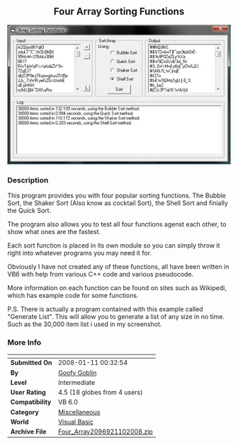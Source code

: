 ﻿<div align="center">

## Four Array Sorting Functions

<img src="PIC20081101944182874.jpg">
</div>

### Description

This program provides you with four popular sorting functions. The Bubble Sort, the Shaker Sort (Also know as cocktail Sort), the Shell Sort and finially the Quick Sort.

The program also allows you to test all four functions agenst each other, to show what ones are the fastest.

Each sort function is placed in its own module so you can simply throw it right into whatever programs you may need it for.

Obviously I have not created any of these functions, all have been written in VB6 with help from various C++ code and various pseudocode.

More information on each function can be found on sites such as Wikipedi, which has example code for some functions.

P.S. There is actually a program contained with this example called "Generate List". This will allow you to generate a list of any size in no time. Such as the 30,000 item list i used in my screenshot.
 
### More Info
 


<span>             |<span>
---                |---
**Submitted On**   |2008-01-11 00:32:54
**By**             |[Goofy Goblin](https://github.com/Planet-Source-Code/PSCIndex/blob/master/ByAuthor/goofy-goblin.md)
**Level**          |Intermediate
**User Rating**    |4.5 (18 globes from 4 users)
**Compatibility**  |VB 6\.0
**Category**       |[Miscellaneous](https://github.com/Planet-Source-Code/PSCIndex/blob/master/ByCategory/miscellaneous__1-1.md)
**World**          |[Visual Basic](https://github.com/Planet-Source-Code/PSCIndex/blob/master/ByWorld/visual-basic.md)
**Archive File**   |[Four\_Array2096921102008\.zip](https://github.com/Planet-Source-Code/goofy-goblin-four-array-sorting-functions__1-69900/archive/master.zip)








